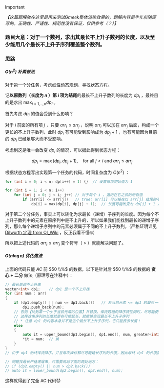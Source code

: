 > [!IMPORTANT]
> *【这篇题解放在这里是用来测试Gmeek整体渲染效果的，题解内容是半年前随便写的，正确性、严谨性、规范性没有保证，仅供参考（？）】*

### 题目大意：对于一个数列，求出其最长不上升子数列的长度，以及至少能用几个最长不上升子序列覆盖整个数列。

### 思路

#####  $O(n^2)$ 朴素做法

对于第一个分任务，考虑线性动态规划，寻找状态方程。

记**以原数列（长度为 $n$ ）第 $i$ 项为结尾**的最长不上升子数列的长度为 $dp_{i}$ ，最终目的是求出 $\displaystyle \max_{i = 1,..,n} dp_{i}$ 。

首先考虑 $dp_{i}$ 的值会受到什么影响？

对于 $i$ 前面的所有项 $j$ ，只要 $arr_{i} \leqslant arr_{j}$ ，说明 $arr_{i}$ 可以加在 $arr_{j}$ 后面，构成一个更长的不上升子数列，此时 $dp_{i}$ 有可能受到影响成为 $dp_{j} + 1$ ，也有可能因为目前的 $dp_{i}$ 已经足够大而不受影响。

考虑到这是唯一会改变 $dp_{i}$ 的情况，可以据此得到状态方程：

$$
dp_{i}=\max (dp_{i}, dp_{j}+1) ,\quad \text{for all } j < i \text{ and } arr_{i} \leqslant arr_{j}
$$

根据状态方程写出实现第一个任务的代码，时间复杂度为 $O(n^2)$ ：

```c++
for (int i = 0; i < n; dp[i++] = 1) {}	// 设置每项初始值为 1

for (int i = 1; i < n; i++)
	for (int j = 0; j < i; j++)	// 对于每个 i ，遍历在它之前的所有值
		if (arr[i] <= arr[j])	// true: arr[i] 可以接在以 arr[j] 结尾的不上升子数列后面，长度 + 1
			dp[i] = max(dp[i], dp[j] + 1);	// 长度可能改变为 dp[j] + 1 ，也可能依旧是 dp[i] 自身
```

对于第二个分任务，事实上可以转化为求最长（递增）子序列的长度。因为每个不上升子数列中的元素在原序列中是不上升的，所以如果我们能找到最长的递增子序列，那么每个递增子序列中的元素必须属于不同的不上升子数列。（严格证明详见 [Dilworth 定理 from OI_Wiki](https://oi-wiki.org/math/order-theory/#dilworth-%E5%AE%9A%E7%90%86%E4%B8%8E-mirsky-%E5%AE%9A%E7%90%86) ，反正我看不懂🤓）

所以把上述代码的 $arr_{i} \leqslant arr_{j}$ 变个符号（ > ）就能解决问题了。



##### $O(n \log n)$ 优化做法

上面的代码只能 $AC$ 前 $50 \\%$ 的数据，以下是针对后 $50 \\%$ 的数据的 **贪心 + 二分** 做法（原理写在注释中）：

```c++
// 最长单调不上升串
vector<int> dp1;	// dp1 是一个不上升栈
for (int num : arr)
{
    if (dp1.empty() || num <= dp1.back())	// 若当前元素 <= dp1 的最后一个元素，则直接添加到栈的末尾
        dp1.push_back(num);
    // 否则【找到第一个小于当前元素的位置】并替换，保持数组的降序特性同时，尽可能使末元素足够小
    // 这样这串序列的长度就更有可能延长，就能够实现最长不上升子序列
    // * 注意 dp1 的内容本身并不是这个最长不上升子序列，它只能表示长度！
    else
    {
        auto it = upper_bound(dp1.begin(), dp1.end(), num, greater<int>());	// 【找】
        *it = num;	// 换
    }
}
// 由于 dp1 始终保持降序，并且每次操作都尽可能延长序列的长度，因此最终 dp1 的长度就是最长不上升子序列的长度

// 同理找最长严格递增串，只需要改动下面的两处地方：
// if (dp2.empty() || num > dp2.back())
// auto it = lower_bound(dp2.begin(), dp2.end(), num);
```

这样就得到了完全 AC 代码😈
